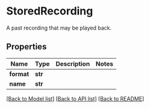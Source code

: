 # StoredRecording

A past recording that may be played back.
## Properties
Name | Type | Description | Notes
------------ | ------------- | ------------- | -------------
**format** | **str** |  | 
**name** | **str** |  | 

[[Back to Model list]](../README.md#documentation-for-models) [[Back to API list]](../README.md#documentation-for-api-endpoints) [[Back to README]](../README.md)


